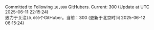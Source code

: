 Committed to Following `10,000` GitHubers. Current: <!-- FOLLOWING_COUNT -->300<!-- FOLLOWING_COUNT --> (Update at UTC <!-- LAST_UPDATED -->2025-06-11 22:15:24<!-- LAST_UPDATED -->)<br>
致力于关注`10,000`个GitHuber。当前：<!-- FOLLOWING_COUNT -->300<!-- FOLLOWING_COUNT --> (更新于北京时间 <!-- LAST_UPDATED_CST -->2025-06-12 06:15:24<!-- LAST_UPDATED_CST -->)
